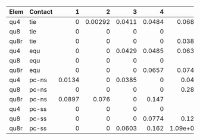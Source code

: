 Elem   | Contact |        1 |        2 |        3 |        4 |        5 |        6 |        7 |        8 |        9 |       10
:--    | :--     | --:      | --:      | --:      | --:      | --:      | --:      | --:      | --:      | --:      | --:
qu4    | tie     |        0 |  0.00292 |   0.0411 |   0.0484 |   0.0688 |   0.0851 | 1.53e+03 | 2.84e+03 | 5.34e+03 | 5.62e+03
qu8    | tie     |        0 |        0 |        0 |        0 |        0 |    0.291 | 1.47e+03 | 2.65e+03 | 3.28e+03 | 4.98e+03
qu8r   | tie     |        0 |        0 |        0 |        0 |   0.0382 |     0.11 |  1.4e+03 | 2.59e+03 | 3.18e+03 |  4.6e+03
qu4    | equ     |        0 |        0 |   0.0429 |   0.0485 |   0.0634 |   0.0743 |   0.0926 | 2.54e+03 | 3.09e+03 | 4.08e+03
qu8    | equ     |        0 |        0 |        0 |        0 |        0 |   0.0686 |    0.453 | 2.41e+03 |  2.8e+03 |    4e+03
qu8r   | equ     |        0 |        0 |        0 |   0.0657 |   0.0743 |     0.11 |    0.161 | 2.39e+03 | 2.75e+03 | 3.85e+03
qu4    | pc-ns   |   0.0134 |        0 |   0.0385 |        0 |    0.043 |   0.0788 | 1.52e+03 | 2.81e+03 | 5.54e+03 | 5.22e+03
qu8    | pc-ns   |        0 |        0 |        0 |        0 |    0.289 |        0 | 1.41e+03 | 2.63e+03 | 3.22e+03 | 4.83e+03
qu8r   | pc-ns   |   0.0897 |    0.076 |        0 |    0.147 |        0 |        0 | 1.36e+03 | 3.12e+03 | 2.58e+03 | 4.53e+03
qu4    | pc-ss   |        0 |        0 |        0 |        0 |        0 |   0.0835 | 1.32e+03 |    4e+03 | 6.42e+03 | 7.39e+03
qu8    | pc-ss   |        0 |        0 |        0 |   0.0774 |    0.123 |      748 | 1.39e+03 | 2.96e+03 | 3.29e+03 | 5.47e+03
qu8r   | pc-ss   |        0 |        0 |   0.0603 |    0.162 | 1.09e+03 | 1.93e+03 | 3.18e+03 | 3.66e+03 | 5.15e+03 | 5.69e+03
